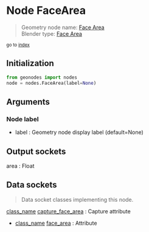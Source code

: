 
# Node FaceArea

> Geometry node name: [Face Area](https://docs.blender.org/manual/en/latest/modeling/geometry_nodes/material/face_area.html)<br>
  Blender type: [Face Area](https://docs.blender.org/api/current/bpy.types.GeometryNodeInputMeshFaceArea.html)
  
<sub>go to [index](/docs/index.md)</sub>

## Initialization

```python
from geonodes import nodes
node = nodes.FaceArea(label=None)
```



## Arguments


### Node label

- label : Geometry node display label (default=None)

## Output sockets

area : Float

## Data sockets

> Data socket classes implementing this node.
  
[class_name](docs/sockets/Mesh.md) [capture_face_area](docs/sockets/Mesh.md#capture_face_area) : Capture attribute
- [class_name](docs/sockets/Mesh.md) [face_area](docs/sockets/Mesh.md#face_area) : Attribute
  
